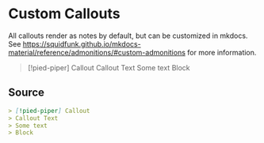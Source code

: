 # Custom Callouts

All callouts render as notes by default, but can be customized in mkdocs. See https://squidfunk.github.io/mkdocs-material/reference/admonitions/#custom-admonitions for more information.

> [!pied-piper] Callout
> Callout Text
> Some text
> Block

## Source

```md
> [!pied-piper] Callout
> Callout Text
> Some text
> Block
```